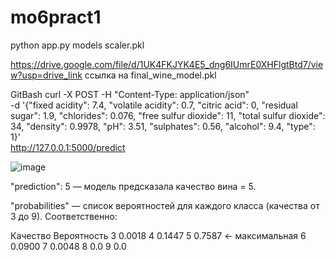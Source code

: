# mo6pract1
 python app.py
 models
 scaler.pkl

https://drive.google.com/file/d/1UK4FKJYK4E5_dng6IUmrE0XHFlgtBtd7/view?usp=drive_link
ссылка на final_wine_model.pkl

GitBash
curl -X POST -H "Content-Type: application/json" \
-d '{"fixed acidity": 7.4, "volatile acidity": 0.7, "citric acid": 0, "residual sugar": 1.9, "chlorides": 0.076, "free sulfur dioxide": 11, "total sulfur dioxide": 34, "density": 0.9978, "pH": 3.51, "sulphates": 0.56, "alcohol": 9.4, "type": 1}' \
http://127.0.0.1:5000/predict

![image](https://github.com/user-attachments/assets/9e7e8ba1-4878-4a96-ac06-1c191f1be3a4)

"prediction": 5 — модель предсказала качество вина = 5.

"probabilities" — список вероятностей для каждого класса (качества от 3 до 9).
Соответственно:

Качество	Вероятность
3	0.0018
4	0.1447
5	0.7587 ← максимальная
6	0.0900
7	0.0048
8	0.0
9	0.0

